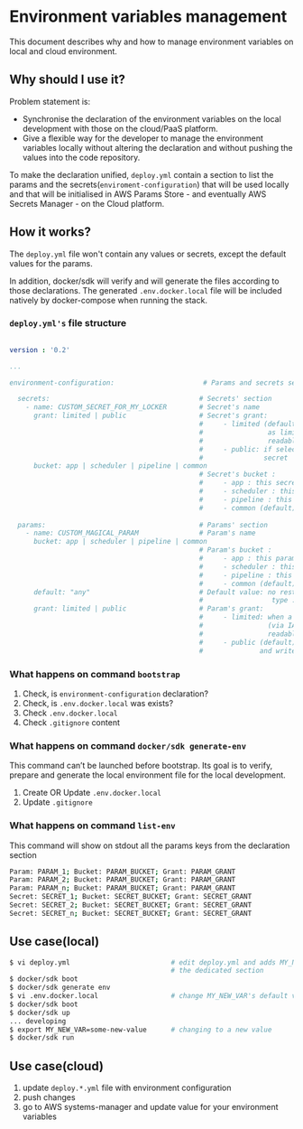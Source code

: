 # Environment variables management

This document describes why and how to manage environment variables on local and cloud environment.


## Why should I use it?
Problem statement is:
- Synchronise the declaration of the environment variables on the local development with those on the cloud/PaaS platform.
- Give a flexible way for the developer to manage the environment variables locally without altering the declaration and without pushing the values into the code repository.

To make the declaration unified, `deploy.yml` contain a section to list the params and the secrets(`enviroment-configuration`) that will be used locally and that will be initialised in AWS Params Store - and eventually AWS Secrets Manager - on the Cloud platform.

## How it works?

The `deploy.yml` file won't contain any values or secrets, except the default values for the params.

In addition, docker/sdk will verify and will generate the files according to those declarations. The generated `.env.docker.local` file will be included natively by docker-compose when running the stack.

### `deploy.yml's` file structure

```yaml

version : '0.2'

...

environment-configuration:                      # Params and secrets section

  secrets:                                     # Secrets' section
    - name: CUSTOM_SECRET_FOR_MY_LOCKER        # Secret's name
      grant: limited | public                  # Secret's grant: 
                                               #     - limited (default): when a secret is flagged
                                               #                as limited (via IAM Role), it will be only
                                               #                readable by the users.
                                               #     - public: if selected, users can read and write the
                                               #               secret  
      bucket: app | scheduler | pipeline | common      
                                               # Secret's bucket : 
                                               #     - app : this secret is only consumed by the apps
                                               #     - scheduler : this secret is only consumed by the scheduler
                                               #     - pipeline : this secret is only consumed by the pipeline
                                               #     - common (default): this secret is consumed by all of the above                                                  
  
  params:                                      # Params' section                                              
    - name: CUSTOM_MAGICAL_PARAM               # Param's name
      bucket: app | scheduler | pipeline | common      
                                               # Param's bucket : 
                                               #     - app : this param is only consumed by the apps
                                               #     - scheduler : this param is only consumed by the scheduler
                                               #     - pipeline : this param is only consumed by the pipeline
                                               #     - common (default): this param is consumed by all of the above
      default: "any"                           # Default value: no restriction on the value's 
                                               #                 type : string, number, json         
      grant: limited | public                  # Param's grant: 
                                               #     - limited: when a param is flagged as limited
                                               #                (via IAM Role), it will be only
                                               #                readable by the users.
                                               #     - public (default): if selected, users can read 
                                               #              and write the param 
```

### What happens on command `bootstrap`

1. Check, is `environment-configuration` declaration?
2. Check, is `.env.docker.local` was exists?
3. Check `.env.docker.local`
4. Check `.gitignore` content

### What happens on command `docker/sdk generate-env`

This command can’t be launched before bootstrap. Its goal is to verify, prepare and generate the local environment file for the local development.

1. Create OR Update `.env.docker.local`
2. Update `.gitignore`

### What happens on command `list-env`

This command will show on stdout all the params keys from the declaration section
```bash
Param: PARAM_1; Bucket: PARAM_BUCKET; Grant: PARAM_GRANT
Param: PARAM_2; Bucket: PARAM_BUCKET; Grant: PARAM_GRANT 
Param: PARAM_n; Bucket: PARAM_BUCKET; Grant: PARAM_GRANT 
Secret: SECRET_1; Bucket: SECRET_BUCKET; Grant: SECRET_GRANT 
Secret: SECRET_2; Bucket: SECRET_BUCKET; Grant: SECRET_GRANT 
Secret: SECRET_n; Bucket: SECRET_BUCKET; Grant: SECRET_GRANT 
```

## Use case(local)

```bash
$ vi deploy.yml                         # edit deploy.yml and adds MY_NEW_VAR into 
                                        # the dedicated section
$ docker/sdk boot
$ docker/sdk generate env
$ vi .env.docker.local                  # change MY_NEW_VAR's default value
$ docker/sdk boot
$ docker/sdk up
... developing
$ export MY_NEW_VAR=some-new-value      # changing to a new value
$ docker/sdk run
```

## Use case(cloud)
1. update `deploy.*.yml` file with environment configuration
2. push changes
3. go to AWS systems-manager and update value for your environment variables
